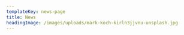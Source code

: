 ```yaml
---
templateKey: news-page
title: News
headingImage: /images/uploads/mark-koch-kirln3jjvnu-unsplash.jpg
---
```


